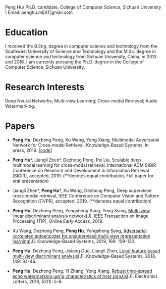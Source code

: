 Peng Hu\\
Ph.D. candidate, College of Computer Science, Sichuan University \\
Email: penghu.ml[AT]gmail.com

# Education
I received the B.Eng. degree in computer science and technology from the Southwest University of Science and Technology and the M.Sc. degree in computer science and technology from Sichuan University, China, in 2013 and 2016. I am currently pursuing the Ph.D. degree in the College of Computer Science, Sichuan University.

# Research Interests
Deep Neural Networks; Multi-view Learning; Cross-modal Retrieval; Audio Watermarking.

# Papers
- **Peng Hu**, Dezhong Peng, Xu Wang, Yong Xiang, Multimodal Adversarial Network for Cross-modal Retrieval, Knowledge-Based Systems, In press, 2019. \[[code](https://github.com/penghu-cs/MAN)\]

- **Peng Hu**\*, Liangli Zhen\*, Dezhong Peng, Pei Liu, Scalable deep multimodal learning for cross-modal retrieval. International ACM SIGIR Conference on Research and Development in Information Retrieval (SIGIR), accepted, 2019. (\**denotes equal contribution, Full paper for oral presentation)

- Liangli Zhen\*, **Peng Hu**\*, Xu Wang, Dezhong Peng, Deep supervised cross-modal retrieval, IEEE Conference on Computer Vision and Pattern Recognition (CVPR), accepted, 2019. (\**denotes equal contribution)

- **Peng Hu**, Dezhong Peng, Yongsheng Sang, Yong Xiang, [Multi-view linear discriminant analysis network](https://ieeexplore.ieee.org/document/8704986)[J]. IEEE Transaction on Image Processing (TIP), Online Early Access, 2019.

- Xu Wang, Dezhong Peng, **Peng Hu**, Yongsheng Sang, [Adversarial correlated autoencoder for unsupervised multi-view representation learning](https://www.sciencedirect.com/science/article/pii/S0950705119300176)[J]. Knowledge-Based Systems, 2019, 168: 109-120.

- **Peng Hu**, Dezhong Peng, Jixiang Guo, Liangli Zhen, [Local feature based multi-view discriminant analysis](https://www.sciencedirect.com/science/article/pii/S0950705118300595)[J]. Knowledge-Based Systems, 2018, 149: 34-46.

- **Peng Hu**, Dezhong Peng, Yi Zhang, Yong Xiang, [Robust time-spread echo watermarking using characteristics of host signals](https://ieeexplore.ieee.org/abstract/document/7374810)[J]. Electronics Letters, 2016, 52(1): 5-6.
